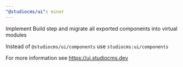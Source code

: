 ```yaml
---
"@studiocms/ui": minor
---
```


Implement Build step and migrate all exported components into virtual modules

Instead of `@studiocms/ui/components` use `studiocms:ui/components`

For more information see https://ui.studiocms.dev